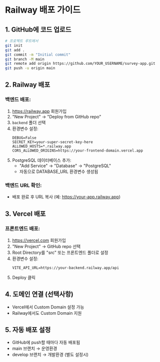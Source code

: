 # Railway 배포 가이드

## 1. GitHub에 코드 업로드
```bash
# 프로젝트 루트에서
git init
git add .
git commit -m "Initial commit"
git branch -M main
git remote add origin https://github.com/YOUR_USERNAME/survey-app.git
git push -u origin main
```

## 2. Railway 배포

### 백엔드 배포:
1. https://railway.app 회원가입
2. "New Project" → "Deploy from GitHub repo"
3. `backend` 폴더 선택
4. 환경변수 설정:
   ```
   DEBUG=False
   SECRET_KEY=your-super-secret-key-here
   ALLOWED_HOSTS=*.railway.app
   CORS_ALLOWED_ORIGINS=https://your-frontend-domain.vercel.app
   ```
5. PostgreSQL 데이터베이스 추가:
   - "Add Service" → "Database" → "PostgreSQL"
   - 자동으로 DATABASE_URL 환경변수 생성됨

### 백엔드 URL 확인:
- 배포 완료 후 URL 복사 (예: https://your-app.railway.app)

## 3. Vercel 배포

### 프론트엔드 배포:
1. https://vercel.com 회원가입
2. "New Project" → GitHub repo 선택
3. Root Directory를 "src" 또는 프론트엔드 폴더로 설정
4. 환경변수 설정:
   ```
   VITE_API_URL=https://your-backend.railway.app/api
   ```
5. Deploy 클릭

## 4. 도메인 연결 (선택사항)
- Vercel에서 Custom Domain 설정 가능
- Railway에서도 Custom Domain 지원

## 5. 자동 배포 설정
- GitHub에 push할 때마다 자동 배포됨
- main 브랜치 → 운영환경
- develop 브랜치 → 개발환경 (별도 설정시)
